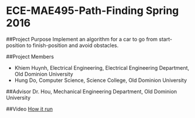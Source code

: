 # ECE-MAE495-Path-Finding Spring 2016

##Project Purpose
Implement an algorithm for a car to go from start-position to finish-position and avoid obstacles.

##Project Members

- Khiem Huynh, Electrical Engineering, Electrical Engineering Department, Old Dominion University
- Hung Do, Computer Science, Science College, Old Dominion University

##Advisor
Dr. Hou, Mechanical Engineering Department, Old Dominion University

##Video
<a href="https://www.youtube.com/embed/cLKMZp5bGi0" target=_blank>How it run</a>
